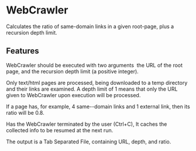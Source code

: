 # WebCrawler
 Calculates the ratio of same­-domain links in a given root-page, plus a recursion depth limit.

## Features

 WebCrawler should be executed with two arguments ­ the URL of the root page, and the recursion depth limit (a positive integer).

 Only text/html pages are processed, being downloaded to a temp directory and their links are examined. A depth limit of 1 means that only the URL given to WebCrawler upon execution will be processed.

 If a page has, for example, 4 same--domain links and 1 external link, then its ratio will be 0.8.

 Has the WebCrawler terminated by the user (Ctrl+C), It caches the collected info to be resumed at the next run.

 The output is a Tab Separated File, containing URL, depth, and ratio.
